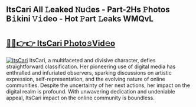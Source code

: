 ## ItsCari All 𝙻eaked 𝙽u𝚍es - Part-2Hs 𝙿hotos B𝚒kini 𝚅𝚒deo - Hot 𝙿art 𝙻eaks WMQvL

# <h2><a href="http://ld3ha8r.urlbe.top/?page=ItsCari">🔗🔗👉👉 ItsCari P𝚑oto𝚜Vid𝚎o</a></h2>

[![ItsCari](https://i.imgur.com/eBuTRDB.gif)](http://ld3ha8r.urlbe.top/?page=ItsCari)
ItsCari, a multifaceted and divisive character, defies straightforward classification. Her pioneering use of digital media has enthralled and infuriated observers, sparking discussions on artistic expression, self-representation, and the evolving nature of online communities. Despite the uncertainty of her next actions, her impact on the digital realm is profound. With unwavering dedication and undeniable appeal, ItsCari impact on the online community is boundless.
